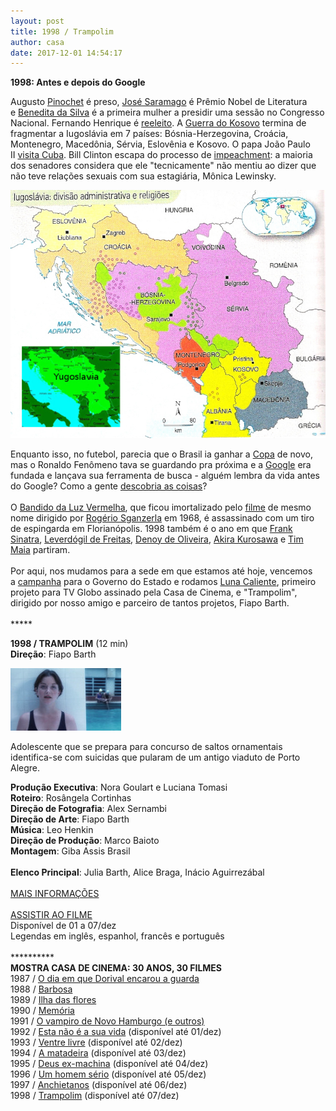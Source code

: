 ```yaml
---
layout: post
title: 1998 / Trampolim
author: casa
date: 2017-12-01 14:54:17
---
```

**1998: Antes e depois do Google**

Augusto [Pinochet](http://www.bbc.com/portuguese/omundohoje/omh00011209.htm) é preso, [José Saramago](https://pt.wikipedia.org/wiki/Jos%C3%A9_Saramago) é Prêmio Nobel de Literatura e [Benedita da Silva](https://pt.wikipedia.org/wiki/Benedita_da_Silva) é a primeira mulher a presidir uma sessão no Congresso Nacional. Fernando Henrique é [reeleito](http://www1.folha.uol.com.br/poder/2016/05/1773559-compra-de-votos-para-reeleicao-era-questao-do-congresso-afirma-fhc.shtml). A [Guerra do Kosovo](https://pt.wikipedia.org/wiki/Guerra_do_Kosovo) termina de fragmentar a Iugoslávia em 7 países: Bósnia-Herzegovina, Croácia, Montenegro, Macedônia, Sérvia, Eslovênia e Kosovo. O papa João Paulo II [visita Cuba](https://www.youtube.com/watch?v=_OwXnoW8kIs). Bill Clinton escapa do processo de [impeachment](https://www.thesun.co.uk/news/3590205/bill-clinton-impeached-monica-lewinsky-sex-scandal-affair/): a maioria dos senadores considera que ele "tecnicamente" não mentiu ao dizer que não teve relações sexuais com sua estagiária, Mônica Lewinsky.

![](/uploads/iugos3.jpg)

Enquanto isso, no futebol, parecia que o Brasil ia ganhar a [Copa](https://www.youtube.com/watch?v=RzQOoMptDC8) de novo, mas o Ronaldo Fenômeno tava se guardando pra próxima e a [Google](https://www.youtube.com/watch?v=LZ46uE267Nc) era fundada e lançava sua ferramenta de busca - alguém lembra da vida antes do Google? Como a gente [descobria as coisas](https://s26162.pcdn.co/wp-content/uploads/2021/03/olaser_libraries.jpg)?\
 \
O [Bandido da Luz Vermelha](https://pt.wikipedia.org/wiki/Jo%C3%A3o_Ac%C3%A1cio_Pereira_da_Costa), que ficou imortalizado pelo [filme](https://www.youtube.com/watch?v=brZh9OA0us4) de mesmo nome dirigido por [Rogério Sganzerla](https://pt.wikipedia.org/wiki/Rog%C3%A9rio_Sganzerla) em 1968, é assassinado com um tiro de espingarda em Florianópolis. 1998 também é o ano em que [Frank Sinatra](https://youtu.be/w019MzRosmk), [Leverdógil de Freitas](http://www.extraclasse.org.br/edicoes/1997/10/ator-de-todos-os-generos/), [Denoy de Oliveira](http://www1.folha.uol.com.br/fsp/ilustrad/fq06119831.htm), [Akira Kurosawa](https://www.youtube.com/watch?v=doaQC-S8de8) e [Tim Maia](https://www.youtube.com/watch?v=wyaCWQvOLYg) partiram.\
 \
Por aqui, nos mudamos para a sede em que estamos até hoje, vencemos a [campanha](https://www.casacinepoa.com.br/filmes/uma-hist%C3%B3ria-de-verdade/) para o Governo do Estado e rodamos [Luna Caliente](https://www.casacinepoa.com.br/filmes/luna-caliente/), primeiro projeto para TV Globo assinado pela Casa de Cinema, e "Trampolim", dirigido por nosso amigo e parceiro de tantos projetos, Fiapo Barth.\
 \
\*\*\*\**

**1998 / TRAMPOLIM** (12 min)\
**Direção**: Fiapo Barth

![](/uploads/tramp-im.jpg)

Adolescente que se prepara para concurso de saltos ornamentais identifica-se com suicidas que pularam de um antigo viaduto de Porto Alegre.

**Produção Executiva**: Nora Goulart e Luciana Tomasi\
**Roteiro**: Rosângela Cortinhas\
**Direção de Fotografia**: Alex Sernambi\
**Direção de Arte**: Fiapo Barth\
**Música**: Leo Henkin\
**Direção de Produção**: Marco Baioto\
**Montagem**: Giba Assis Brasil\
\
**Elenco Principal**: Julia Barth, Alice Braga, Inácio Aguirrezábal\
 \
[MAIS INFORMAÇÕES](https://vimeo.com/240164806)\
 \
[ASSISTIR AO FILME](https://vimeo.com/240164806)\
Disponível de 01 a 07/dez\
Legendas em inglês, espanhol, francês e português\
 \
\*\*\*\*\*\*\*\*\*\*\
**MOSTRA CASA DE CINEMA: 30 ANOS, 30 FILMES**\
1987 / [O dia em que Dorival encarou a guarda](https://www.casacinepoa.com.br/blog/2017-11-20-1986-87-o-dia-em-que-dorival-encarou-a-guarda/)\
1988 / [Barbosa](https://www.casacinepoa.com.br/blog/2017-11-21-1988-barbosa/)[](http://www.casacinepoa.com.br/o-blog/casa-30-anos/1988-barbosa)\
1989 / [Ilha das flores](https://www.casacinepoa.com.br/blog/2017-11-22-1989-ilha-das-flores/)\
1990 / [Memória](https://www.casacinepoa.com.br/blog/2017-11-23-1990-mem%C3%B3ria/)\
1991 / [O vampiro de Novo Hamburgo (e outros)](https://www.casacinepoa.com.br/blog/2017-11-24-1991-o-vampiro-de-novo-hamburgo-e-outros/)\
1992 / [Esta não é a sua vida](https://vimeo.com/238459313) (disponível até 01/dez)\
1993 / [Ventre livre](http://vimeo.com/239530546) (disponível até 02/dez)\
1994 / [A matadeira](https://vimeo.com/238568218) (disponível até 03/dez)\
1995 / [Deus ex-machina](https://vimeo.com/240061218) (disponível até 04/dez)\
1996 / [Um homem sério](https://vimeo.com/240142849) (disponível até 05/dez)\
1997 / [Anchietanos](https://vimeo.com/240152481) (disponível até 06/dez)\
1998 / [Trampolim](https://vimeo.com/240164806) (disponível até 07/dez)